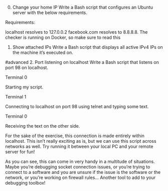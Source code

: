 0. Change your home IP
Write a Bash script that configures an Ubuntu server with the below requirements.

Requirements:

localhost resolves to 127.0.0.2
facebook.com resolves to 8.8.8.8.
The checker is running on Docker, so make sure to read this

1. Show attached IPs
Write a Bash script that displays all active IPv4 IPs on the machine it’s executed on.

#advanced
2. Port listening on localhost
Write a Bash script that listens on port 98 on localhost.

Terminal 0

Starting my script.

Terminal 1

Connecting to localhost on port 98 using telnet and typing some text.

Terminal 0

Receiving the text on the other side.

For the sake of the exercise, this connection is made entirely within localhost. This isn’t really exciting as is, but we can use this script across networks as well. Try running it between your local PC and your remote server for fun!

As you can see, this can come in very handy in a multitude of situations. Maybe you’re debugging socket connection issues, or you’re trying to connect to a software and you are unsure if the issue is the software or the network, or you’re working on firewall rules… Another tool to add to your debugging toolbox!
